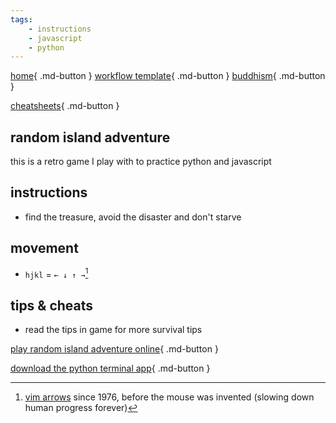 ```yaml
---
tags:
    - instructions
    - javascript
    - python 
---
```


[home](https://shane0.github.io){ .md-button }
[workflow template](https://shane0.github.io/workflow/){ .md-button }
[buddhism](https://shane0.github.io/buddhism/){ .md-button }

[cheatsheets](https://shane0.github.io/cheatsheets/){ .md-button }

## random island adventure

this is a retro game I play with to practice python and javascript

## instructions

- find the treasure, avoid the disaster and don't starve

## movement

- `hjkl` = `← ↓ ↑ →`[^1]

## tips & cheats

- read the tips in game for more survival tips

[play random island adventure online](ria.html){ .md-button }

[download the python terminal app](ria.zip){ .md-button }

[^1]:[vim arrows](https://github.com/vim/vim) since 1976, before the mouse was invented (slowing down human progress forever)

